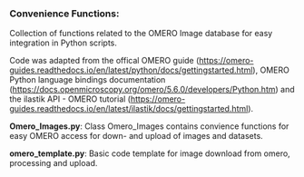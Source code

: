 ### Convenience Functions:
Collection of functions related to the OMERO Image database for easy integration in Python scripts.

Code was adapted from the offical OMERO guide (https://omero-guides.readthedocs.io/en/latest/python/docs/gettingstarted.html), OMERO Python language bindings documentation (https://docs.openmicroscopy.org/omero/5.6.0/developers/Python.htm) and the ilastik API - OMERO tutorial (https://omero-guides.readthedocs.io/en/latest/ilastik/docs/gettingstarted.html).  

**Omero_Images.py**:
Class Omero_Images contains convience functions for easy OMERO access for down- and upload of images and datasets.

**omero_template.py**: 
Basic code template for image download from omero, processing and upload.
